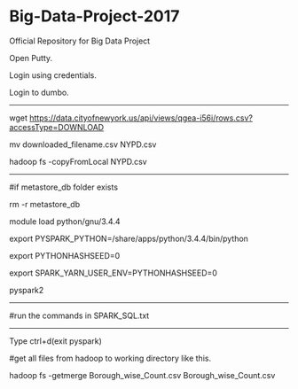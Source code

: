 # Big-Data-Project-2017
 Official Repository for Big Data Project

Open Putty.

Login using credentials.

Login to dumbo.

---------------------------------------

wget https://data.cityofnewyork.us/api/views/qgea-i56i/rows.csv?accessType=DOWNLOAD

mv downloaded_filename.csv NYPD.csv

hadoop fs -copyFromLocal NYPD.csv

----------------------------------------

#if metastore_db folder exists 

rm -r metastore_db

module load python/gnu/3.4.4 

export PYSPARK_PYTHON=/share/apps/python/3.4.4/bin/python 

export PYTHONHASHSEED=0 

export SPARK_YARN_USER_ENV=PYTHONHASHSEED=0

pyspark2


----------------------------------------

#run the commands in SPARK_SQL.txt

------------------------------------------

Type ctrl+d(exit pyspark)

#get all files from hadoop to working directory like this.

hadoop fs -getmerge Borough_wise_Count.csv Borough_wise_Count.csv
